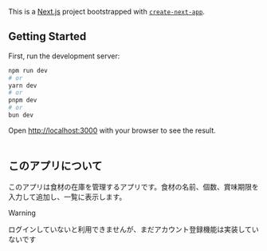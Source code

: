 This is a [Next.js](https://nextjs.org/) project bootstrapped with [`create-next-app`](https://github.com/vercel/next.js/tree/canary/packages/create-next-app).

## Getting Started

First, run the development server:

```bash
npm run dev
# or
yarn dev
# or
pnpm dev
# or
bun dev
```

Open [http://localhost:3000](http://localhost:3000) with your browser to see the result.
<br>
<br>
## このアプリについて
このアプリは食材の在庫を管理するアプリです。食材の名前、個数、賞味期限を入力して追加し、一覧に表示します。

>[!WARNING]
>ログインしていないと利用できませんが、まだアカウント登録機能は実装していないです
